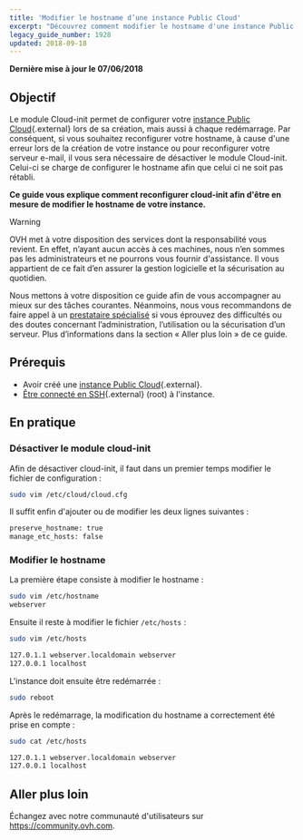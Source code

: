 ```yaml
---
title: 'Modifier le hostname d’une instance Public Cloud'
excerpt: "Découvrez comment modifier le hostname d'une instance Public Cloud"
legacy_guide_number: 1928
updated: 2018-09-18
---
```


**Dernière mise à jour le 07/06/2018**

## Objectif

Le module Cloud-init permet de configurer votre [instance Public Cloud](https://www.ovh.com/fr/public-cloud/instances/){.external} lors de sa création, mais aussi à chaque redémarrage. Par conséquent, si vous souhaitez reconfigurer votre hostname, à cause d'une erreur lors de la création de votre instance ou pour reconfigurer votre serveur e-mail, il vous sera nécessaire de désactiver le module Cloud-init. Celui-ci se charge de configurer le hostname afin que celui ci ne soit pas rétabli.

**Ce guide vous explique comment reconfigurer cloud-init afin d'être en mesure de modifier le hostname de votre instance.**

> [!warning]
>
> OVH met à votre disposition des services dont la responsabilité vous revient. En effet, n’ayant aucun accès à ces machines, nous n’en sommes pas les administrateurs et ne pourrons vous fournir d'assistance. Il vous appartient de ce fait d’en assurer la gestion logicielle et la sécurisation au quotidien.
>
> Nous mettons à votre disposition ce guide afin de vous accompagner au mieux sur des tâches courantes. Néanmoins, nous vous recommandons de faire appel à un [prestataire spécialisé](https://partner.ovhcloud.com/fr/directory/) si vous éprouvez des difficultés ou des doutes concernant l’administration, l’utilisation ou la sécurisation d’un serveur. Plus d’informations dans la section « Aller plus loin » de ce guide.
>


## Prérequis

- Avoir créé une [instance Public Cloud](https://www.ovh.com/fr/public-cloud/instances/){.external}.
- [Être connecté en SSH](/pages/platform/public-cloud/public-cloud-first-steps#etape-4-connexion-a-votre-instance){.external} (root) à l'instance.


## En pratique

### Désactiver le module cloud-init

Afin de désactiver cloud-init, il faut dans un premier temps modifier le fichier de configuration :

```sh
sudo vim /etc/cloud/cloud.cfg
```

Il suffit enfin d'ajouter ou de modifier les deux lignes suivantes :

```sh
preserve_hostname: true
manage_etc_hosts: false
```

### Modifier le hostname

La première étape consiste à modifier le hostname :

```sh
sudo vim /etc/hostname
webserver
```

Ensuite il reste à modifier le fichier `/etc/hosts` :

```sh
sudo vim /etc/hosts

127.0.1.1 webserver.localdomain webserver
127.0.0.1 localhost
```

L'instance doit ensuite être redémarrée :

```bash
sudo reboot
```

Après le redémarrage, la modification du hostname a correctement été prise en compte :

```sh
sudo cat /etc/hosts

127.0.1.1 webserver.localdomain webserver
127.0.0.1 localhost
```

## Aller plus loin 

Échangez avec notre communauté d'utilisateurs sur <https://community.ovh.com>.
